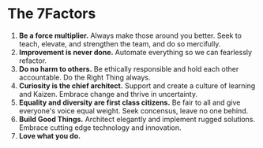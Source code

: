 # The 7Factors

1. **Be a force multiplier.** Always make those around you better. Seek to teach, elevate, and strengthen the team, and do so mercifully.
2. **Improvement is never done.** Automate everything so we can fearlessly refactor.
3. **Do no harm to others.** Be ethically responsible and hold each other accountable. Do the Right Thing always.
4. **Curiosity is the chief architect.** Support and create a culture of learning and Kaizen. Embrace change and thrive in uncertainty. 
5. **Equality and diversity are first class citizens.** Be fair to all and give everyone's voice equal weight. Seek concensus, leave no one behind.
6. **Build Good Things.** Architect elegantly and implement rugged solutions. Embrace cutting edge technology and innovation.
7. **Love what you do.**
